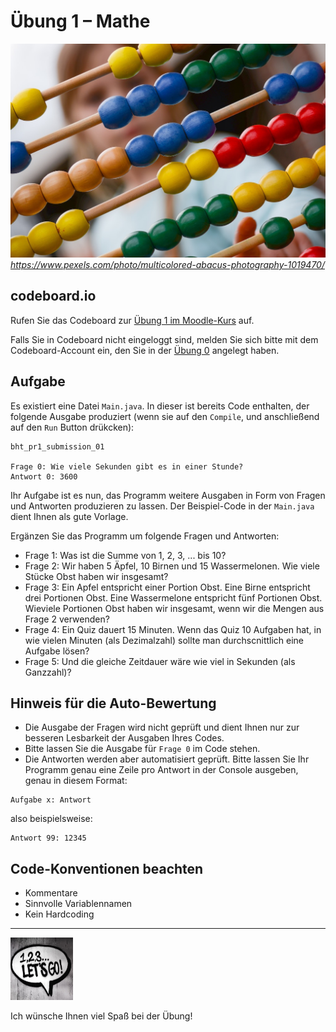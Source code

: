 # Übung 1 – Mathe

![Multicolored Abacus Photography](pexels-skitterphoto-1019470.jpg)
 *https://www.pexels.com/photo/multicolored-abacus-photography-1019470/*


## codeboard.io 

Rufen Sie das Codeboard zur [Übung 1 im Moodle-Kurs](https://lms.bht-berlin.de/mod/lti/view.php?id=880549) auf. 

Falls Sie in Codeboard nicht eingeloggt sind, melden Sie sich bitte mit dem Codeboard-Account ein, den Sie in der [Übung 0](../bht_pr1_submission_00/README.md) angelegt haben.

## Aufgabe

Es existiert eine Datei `Main.java`. In dieser ist bereits Code enthalten, der folgende Ausgabe produziert (wenn sie auf den `Compile`, und anschließend auf den `Run` Button drükcken):

```
bht_pr1_submission_01

Frage 0: Wie viele Sekunden gibt es in einer Stunde?
Antwort 0: 3600
```

Ihr Aufgabe ist es nun, das Programm weitere Ausgaben in Form von Fragen und Antworten produzieren zu lassen. Der Beispiel-Code in der `Main.java` dient Ihnen als gute Vorlage.

Ergänzen Sie das Programm um folgende Fragen und Antworten:
- Frage 1: Was ist die Summe von 1, 2, 3, ... bis 10?
- Frage 2: Wir haben 5 Äpfel, 10 Birnen und 15 Wassermelonen. Wie viele Stücke Obst haben wir insgesamt?
- Frage 3: Ein Apfel entspricht einer Portion Obst. Eine Birne entspricht drei Portionen Obst. Eine Wassermelone entspricht fünf Portionen Obst. Wieviele Portionen Obst haben wir insgesamt, wenn wir die Mengen aus Frage 2 verwenden?
- Frage 4: Ein Quiz dauert 15 Minuten. Wenn das Quiz 10 Aufgaben hat, in wie vielen Minuten (als Dezimalzahl) sollte man durchscnittlich eine Aufgabe lösen?
- Frage 5: Und die gleiche Zeitdauer wäre wie viel in Sekunden (als Ganzzahl)?

## Hinweis für die Auto-Bewertung


- Die Ausgabe der Fragen wird nicht geprüft und dient Ihnen nur zur besseren Lesbarkeit der Ausgaben Ihres Codes.
- Bitte lassen Sie die Ausgabe für `Frage 0` im Code stehen.
- Die Antworten werden aber automatisiert geprüft. Bitte lassen Sie Ihr Programm genau eine Zeile pro Antwort in der Console ausgeben, genau in diesem Format:

```
Aufgabe x: Antwort
```

also beispielsweise:

```
Antwort 99: 12345
```

## Code-Konventionen beachten

- Kommentare
- Sinnvolle Variablennamen
- Kein Hardcoding

---

<a href="https://www.pexels.com/photo/123-let-s-go-imaginary-text-704767/">
<img src="../pexels-sevenstorm-juhaszimrus-704767.jpg" width="100" height="100" alt="Photo by SevenStorm JUHASZIMRUS: https://www.pexels.com/photo/123-let-s-go-imaginary-text-704767/">
</a>

Ich wünsche Ihnen viel Spaß bei der Übung! 

